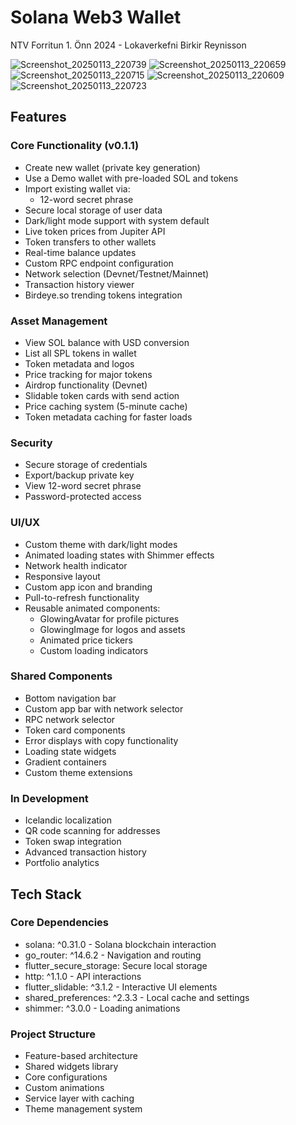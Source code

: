 # Solana Web3 Wallet

NTV Forritun 1. Önn 2024 - Lokaverkefni 
Birkir Reynisson

![Screenshot_20250113_220739](https://github.com/user-attachments/assets/34668e83-c9cd-4a6f-8d79-edf235bfaae4)
![Screenshot_20250113_220659](https://github.com/user-attachments/assets/98f050c6-328e-4f55-b8d8-79353aea7c4a)
![Screenshot_20250113_220715](https://github.com/user-attachments/assets/9dba8a7a-35cb-4ac7-8dec-3929ffa0d28d)
![Screenshot_20250113_220609](https://github.com/user-attachments/assets/76e2b7ab-8548-41c2-aadb-258625176c8b)
![Screenshot_20250113_220723](https://github.com/user-attachments/assets/206f6988-263f-4cf5-9363-97fe7de132a0)







## Features

### Core Functionality (v0.1.1)
- Create new wallet (private key generation)
- Use a Demo wallet with pre-loaded SOL and tokens
- Import existing wallet via:
  - 12-word secret phrase
- Secure local storage of user data
- Dark/light mode support with system default
- Live token prices from Jupiter API
- Token transfers to other wallets
- Real-time balance updates
- Custom RPC endpoint configuration
- Network selection (Devnet/Testnet/Mainnet)
- Transaction history viewer
- Birdeye.so trending tokens integration

### Asset Management
- View SOL balance with USD conversion
- List all SPL tokens in wallet
- Token metadata and logos
- Price tracking for major tokens
- Airdrop functionality (Devnet)
- Slidable token cards with send action
- Price caching system (5-minute cache)
- Token metadata caching for faster loads

### Security
- Secure storage of credentials
- Export/backup private key
- View 12-word secret phrase
- Password-protected access

### UI/UX
- Custom theme with dark/light modes
- Animated loading states with Shimmer effects
- Network health indicator
- Responsive layout
- Custom app icon and branding
- Pull-to-refresh functionality
- Reusable animated components:
  - GlowingAvatar for profile pictures
  - GlowingImage for logos and assets
  - Animated price tickers
  - Custom loading indicators

### Shared Components
- Bottom navigation bar
- Custom app bar with network selector
- RPC network selector
- Token card components
- Error displays with copy functionality
- Loading state widgets
- Gradient containers
- Custom theme extensions

### In Development
- Icelandic localization
- QR code scanning for addresses
- Token swap integration
- Advanced transaction history
- Portfolio analytics

## Tech Stack

### Core Dependencies
- solana: ^0.31.0 - Solana blockchain interaction
- go_router: ^14.6.2 - Navigation and routing
- flutter_secure_storage: Secure local storage
- http: ^1.1.0 - API interactions
- flutter_slidable: ^3.1.2 - Interactive UI elements
- shared_preferences: ^2.3.3 - Local cache and settings
- shimmer: ^3.0.0 - Loading animations

### Project Structure
- Feature-based architecture
- Shared widgets library
- Core configurations
- Custom animations
- Service layer with caching
- Theme management system
